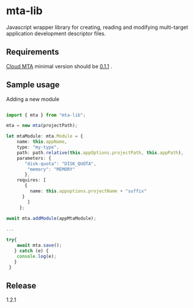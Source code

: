 # mta-lib

Javascript wrapper library for creating, reading and modifying multi-target application development descriptor files.

## Requirements

[Cloud MTA](https://github.com/SAP/cloud-mta) minimal version should be [0.1.1](https://github.com/SAP/cloud-mta/releases/tag/v0.1.1) . 

## Sample usage

Adding a new module

```typescript

import { mta } from "mta-lib";

mta = new mta(projectPath);

let mtaModule: mta.Module = {
    name: this.appName,
    type: "my-type",
    path: path.relative(this.appOptions.projectPath, this.appPath),
    parameters: {
       "disk-quota": "DISK_QUOTA",
        "memory": "MEMORY"
       },
    requires: [
       {
         name: this.appoptions.projectName + "suffix"
      }
        ]
     };
   
await mta.addModule(appMtaModule);

...

try{
    await mta.save(); 
   } catch (e) {
    console.log(e);
   }
 }
```


## Release 

 1.2.1
